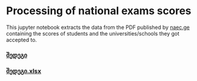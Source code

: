 # Processing of national exams scores

This jupyter notebook extracts the data from the PDF published by [naec.ge](https://naec.ge) containing the scores of students and the universities/schools they got accepted to.

### [შედეგი](data/sorted-scores.tsv)

### [შედეგი.xlsx](data/sorted-scores.xlsx)
